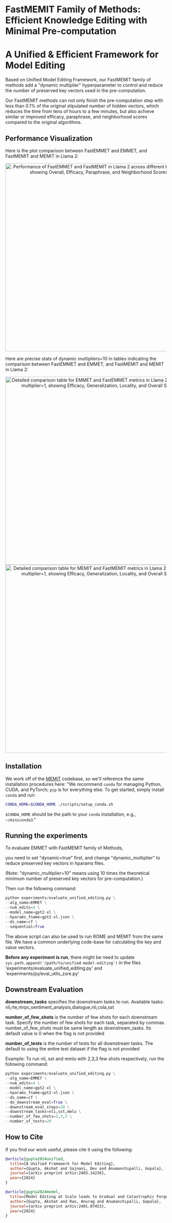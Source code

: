 # FastMEMIT Family of Methods: Efficient Knowledge Editing with Minimal Pre-computation

# A Unified & Efficient Framework for Model Editing

Based on Unified Model Editing Framework, our FastMEMIT family of methods add a "dynamic multiplier" hyperparameter to control and reduce the number of preserved key vectors used in the pre-computation. 

Our FastMEMIT methods can not only finish the pre-computation step with less than 0.1% of the original stipulated number of hidden vectors, which reduces the time from tens of hours to a few minutes, but also achieve similar or improved efficacy, paraphrase, and neighborhood scores compared to the original algorithms. 

## Performance Visualization
Here is the plot comparison between FastEMMET and EMMET, and FastMEMIT and MEMIT in Llama 2:

<div align="center">
  <img width="588" alt="Performance of FastEMMET and FastMEMIT in Llama 2 across different batch sizes, showing Overall, Efficacy, Paraphrase, and Neighborhood Scores." src="https://github.com/user-attachments/assets/d6c4a150-5204-4d80-a0da-1eb37d156925" />
</div>

Here are precise stats of dynamic multipliers=10 in tables indicating the comparison between FastEMMET and EMMET, and FastMEMIT and MEMIT in Llama 2:

<div align="center">
  <img width="588" alt="Detailed comparison table for EMMET and FastEMMET metrics in Llama 2 at dynamic multiplier=1, showing Efficacy, Generalization, Locality, and Overall Score." src="https://github.com/user-attachments/assets/5ff52e86-dd67-403f-95c5-dd348cf93e95" />
</div>

<div align="center">
  <img width="588" alt="Detailed comparison table for MEMIT and FastMEMIT metrics in Llama 2 at dynamic multiplier=1, showing Efficacy, Generalization, Locality, and Overall Score." src="https://github.com/user-attachments/assets/2da9b023-29dd-42c3-8735-e2aa3bab50e7" />
</div>

## Installation
We work off of the [MEMIT](https://github.com/kmeng01/memit) codebase, so we'll reference the same installation procedures here: 
"We recommend `conda` for managing Python, CUDA, and PyTorch; `pip` is for everything else. To get started, simply install `conda` and run:
```bash
CONDA_HOME=$CONDA_HOME ./scripts/setup_conda.sh
```

`$CONDA_HOME` should be the path to your `conda` installation, e.g., `~/miniconda3`."


## Running the experiments

To evaluate EMMET with FastMEMIT family of Methods, 

you need to set "dynamic=true" first, and change "dynamic_multiplier" to reduce preserved key vectors in hparams files.

(Note: "dynamic_multiplier=10" means using 10 times the theoretical minimum number of preserved key vectors for pre-computation.)

Then run the following command:

```python
python experiments/evaluate_unified_editing.py \
--alg_name=EMMET \
--num_edits=4 \
--model_name=gpt2-xl \
--hparams_fname=gpt2-xl.json \
--ds_name=cf \
--sequential=True
```

The above script can also be used to run ROME and MEMIT from the same file. We have a common underlying code-base for calculating the key and value vectors.

**Before any experiment is run**, there might be need to update ```sys.path.append('/path/to/unified-model-editing')``` in the files 'experiments/evaluate_unified_editing.py' and 'experiments/py/eval_utils_zsre.py' 

## Downstream Evaluation

**downstream_tasks** specifies the downstream tasks to run. Available tasks: nli,rte,mrpc,sentiment_analysis,dialogue,nli,cola,sst

**number_of_few_shots** is the number of few shots for each downstream task. Specify the number of few shots for each task, separated by commas. number_of_few_shots must be same length as downstream_tasks. Its default value is 0 when the flag is not provided

**number_of_tests** is the number of tests for all downstream tasks. The default to using the entire test dataset if the flag is not provided

Example:
To run nli, sst and mmlu with 2,3,3 few shots respectively, run the following command:

```python
python experiments/evaluate_unified_editing.py \
--alg_name=EMMET \
--num_edits=4 \
--model_name=gpt2-xl \
--hparams_fname=gpt2-xl.json \
--ds_name=cf \
--do_downstream_eval=True \
--downstream_eval_steps=20 \
--downstream_tasks=nli,sst,mmlu \
--number_of_few_shots=2,3,3 \
--number_of_tests=20
```

## How to Cite
If you find our work useful, please cite it using the following:


```bibtex
@article{gupta2024unified,
  title={A Unified Framework for Model Editing},
  author={Gupta, Akshat and Sajnani, Dev and Anumanchipalli, Gopala},
  journal={arXiv preprint arXiv:2403.14236},
  year={2024}
}
```

```bibtex
@article{gupta2024model,
  title={Model Editing at Scale leads to Gradual and Catastrophic Forgetting},
  author={Gupta, Akshat and Rao, Anurag and Anumanchipalli, Gopala},
  journal={arXiv preprint arXiv:2401.07453},
  year={2024}
}
```
